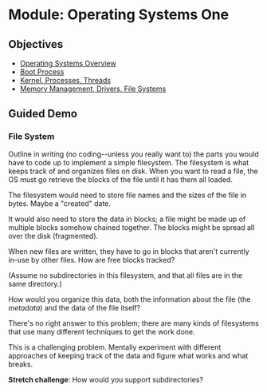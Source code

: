 # Module: Operating Systems One

## Objectives

* [Operating Systems Overview](objectives/os-overview)
* [Boot Process](objectives/boot-process)
* [Kernel, Processes, Threads](objectives/kernel-proc)
* [Memory Management, Drivers, File Systems](objectives/mm-drv-fs)

## Guided Demo

### File System

Outline in writing (no coding--unless you really want to) the parts you
would have to code up to implement a simple filesystem. The filesystem
is what keeps track of and organizes files on disk. When you want to
read a file, the OS must go retrieve the blocks of the file until it has
them all loaded.

The filesystem would need to store file names and the sizes of the file
in bytes. Maybe a "created" date.

It would also need to store the data in blocks; a file might be made up
of multiple blocks somehow chained together. The blocks might be spread
all over the disk (fragmented).

When new files are written, they have to go in blocks that aren't
currently in-use by other files. How are free blocks tracked?

(Assume no subdirectories in this filesystem, and that all files are in
the same directory.)

How would you organize this data, both the information about the file
(the _metadata_) and the data of the file itself?

There's no right answer to this problem; there are many kinds of
filesystems that use many different techniques to get the work done.

This is a challenging problem. Mentally experiment with different
approaches of keeping track of the data and figure what works and what
breaks.

**Stretch challenge**: How would you support subdirectories?
